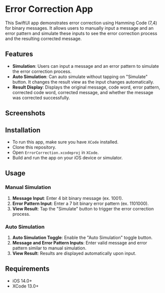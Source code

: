 # Error Correction App

This SwiftUI app demonstrates error correction using Hamming Code (7,4) for binary messages. 
It allows users to manually input a message and an error pattern and simulate these inputs to see the error correction process and the resulting corrected message.

## Features
- **Simulation**: Users can input a message and an error pattern to simulate the error correction process.
- **Auto Simulation**: Can auto simulate without tapping on "Simulate" button. It changes the result view as the input changes automatically.
- **Result Display**: Displays the original message, code word, error pattern, corrected code word, corrected message, and whether the message was corrected successfully.

## Screenshots

## Installation
- To run this app, make sure you have `XCode` installed.
- Clone this repository.
- Open `ErrorCorrection.xcodeproj` in `XCode`.
- Build and run the app on your iOS device or simulator.

## Usage
### Manual Simulation
1. **Message Input**: Enter 4 bit binary message (ex. 1001).
2. **Error Pattern Input**: Enter a 7 bit binary error pattern (ex. 1101000).
3. **View Result**: Tap the "Simulate" button to trigger the error correction process.

### Auto Simulation
1. **Auto Simulation Toggle**: Enable the "Auto Simulation" toggle button.
2. **Message and Error Pattern Inputs**: Enter valid message and error pattern similar to manual simulation.
3. **View Result**: Results are displayed automatically upon input.

## Requirements
- iOS 14.0+
- XCode 13.0+
